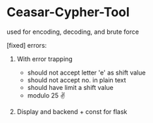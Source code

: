 # Ceasar-Cypher-Tool
used for encoding, decoding, and brute force




[fixed] errors:
1. With error trapping
   - should not accept letter 'e' as shift value
   - should not accept no. in plain text
   - should have limit a shift value
   - modulo 25 ✌️


2. Display and backend + const for flask 
